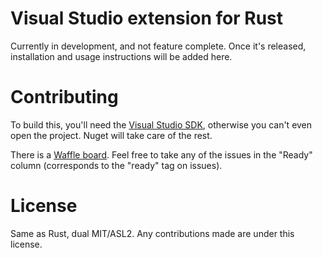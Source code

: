 Visual Studio extension for Rust
================================

Currently in development, and not feature complete. Once it's released, 
installation and usage instructions will be added here.

Contributing
============

To build this, you'll need the [Visual Studio SDK](http://msdn.microsoft.com/en-us/vstudio/vextend.aspx), 
otherwise you can't even open the project. Nuget will take care of the rest.

There is a [Waffle board](https://waffle.io/cmr/VisualRust). Feel free to take any of the issues in the "Ready" column (corresponds to the "ready" tag on issues).

License
=======

Same as Rust, dual MIT/ASL2. Any contributions made are under this license.
